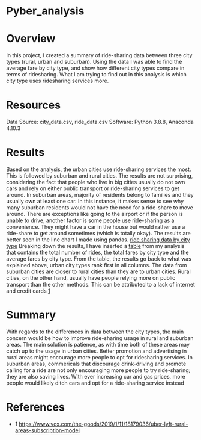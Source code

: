 # Pyber_analysis

# Overview
In this project, I created a summary of ride-sharing data between three city types (rural, urban and suburban). Using the data I was able to find the average fare by city type, and show how different city types compare in terms of ridesharing. What I am trying to find out in this analysis is which city type uses ridesharing services more. 

# Resources
Data Source: city_data.csv, ride_data.csv
Software: Python 3.8.8, Anaconda 4.10.3

# Results
Based on the analysis, the urban cities use ride-sharing services the most. This is followed by suburban and rural cities. The results are not surprising, considering the fact that people who live in big cities usually do not own cars and rely on either public transport or ride-sharing services to get around. In suburban areas, majority of residents belong to families and they usually own at least one car. In this instance, it makes sense to see why many suburban residents would not have the need for a ride-share to move around. There are exceptions like going to the airport or if the person is unable to drive, another factor is some people use ride-sharing as a convenience. They might have a car in the house but would rather use a ride-share to get around sometimes (which is totally okay). The results are better seen in the line chart I made using pandas. [ride sharing data by city type](https://github.com/somtoesomeju/Pyber_analysis/blob/main/analysis/Pyber_fare_summary.png)
Breaking down the results, I have inserted a [table](https://github.com/somtoesomeju/Pyber_analysis/blob/main/Rideshare_data_by_city_type.png) from my analysis that contains the total number of rides, the total fares by city type and the average fares by city type. From the table, the results go back to what was explained above, urban city types rank first in all columns. The data from suburban cities are closer to rural cities than they are to urban cities. Rural cities, on the other hand, usually have people relying more on public transport than the other methods. This can be attributed to a lack of internet and credit cards [1](https://www.vox.com/the-goods/2019/1/11/18179036/uber-lyft-rural-areas-subscription-model)


# Summary
With regards to the differences in data between the city types, the main concern would be how to improve ride-sharing usage in rural and suburban areas. The main solution is patience, as with time both of these areas may catch up to the usage in urban cities. Better promotion and advertising in rural areas might encourage more people to opt for ridesharing services. In suburban areas, commericals that discourage drink-driving and promote calling for a ride are not only encouraging more people to try ride-sharing; they are also saving lives. With ever increasing car and gas prices, more people would likely ditch cars and opt for a ride-sharing service instead

# References
- 1 https://www.vox.com/the-goods/2019/1/11/18179036/uber-lyft-rural-areas-subscription-model
